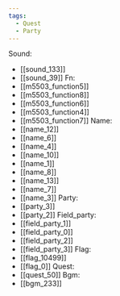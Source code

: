 ```yaml
---
tags:
  - Quest
  - Party
---
```

Sound:
- [[sound_133]]
- [[sound_39]]
Fn:
- [[m5503_function5]]
- [[m5503_function8]]
- [[m5503_function6]]
- [[m5503_function4]]
- [[m5503_function7]]
Name:
- [[name_12]]
- [[name_6]]
- [[name_4]]
- [[name_10]]
- [[name_1]]
- [[name_8]]
- [[name_13]]
- [[name_7]]
- [[name_3]]
Party:
- [[party_3]]
- [[party_2]]
Field_party:
- [[field_party_1]]
- [[field_party_0]]
- [[field_party_2]]
- [[field_party_3]]
Flag:
- [[flag_10499]]
- [[flag_0]]
Quest:
- [[quest_50]]
Bgm:
- [[bgm_233]]
